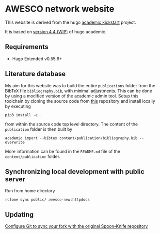 # AWESCO network website

This website is derived from the hugo [academic kickstart](https://github.com/sourcethemes/academic-kickstart) project.

It is based on [version 4.4 (WIP)](https://sourcethemes.com/academic/updates/v4.4.0/) of hugo academic.

## Requirements

* Hugo Extended v0.55.6+

## Literature database

My aim for this website was to build the entire `publications` folder from the BibTeX file `bibliography.bib`, with minimal adjustments. This can be done by using a modified version of the academic admin tool. Setup this toolchain by cloning the source code from [this](https://github.com/rschmehl/academic-admin) repository and install locally by executing

    pip3 install -e .

from within the source code top level directory. The content of the `publication` folder is then built by

    academic import --bibtex content/publication/bibliography.bib --overwrite

More information can be found in the `README.md` file of the `content/publication` folder.

## Synchronizing local development with public server

Run from home directory

    rclone sync public/ awesco-new:httpdocs

## Updating

[Configure Git to sync your fork with the original Spoon-Knife repository](https://help.github.com/en/articles/fork-a-repo#keep-your-fork-synced)
